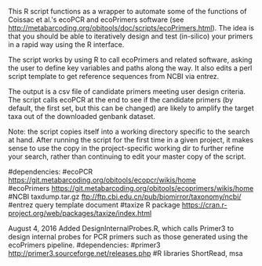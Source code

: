 This R script functions as a wrapper to automate some of the functions of Coissac et al.'s ecoPCR and ecoPrimers software (see http://metabarcoding.org/obitools/doc/scripts/ecoPrimers.html). The idea is that you should be able to iteratively design and test (in-silico) your primers in a rapid way using the R interface.

The script works by using R to call ecoPrimers and related software, asking the user to define key variables and paths along the way. It also edits a perl script template to get reference sequences from NCBI via entrez.

The output is a csv file of candidate primers meeting user design criteria. The script calls ecoPCR at the end to see if the candidate primers (by default, the first set, but this can be changed) are likely to amplify the target taxa out of the downloaded genbank dataset. 

Note: the script copies itself into a working directory specific to the search at hand. After running the script for the first time in a given project, it makes sense to use the copy in the project-specific working dir to further refine your search, rather than continuing to edit your master copy of the script.

#dependencies: 
#ecoPCR https://git.metabarcoding.org/obitools/ecopcr/wikis/home   
#ecoPrimers https://git.metabarcoding.org/obitools/ecoprimers/wikis/home
#NCBI taxdump.tar.gz ftp://ftp.cbi.edu.cn/pub/biomirror/taxonomy/ncbi/
#entrez query template document 
#taxize R package   https://cran.r-project.org/web/packages/taxize/index.html


August 4, 2016
Added DesignInternalProbes.R, which calls Primer3 to design internal probes for PCR primers such as those generated using the ecoPrimers pipeline.
#dependencies:
#primer3 http://primer3.sourceforge.net/releases.php
#R libraries ShortRead, msa
